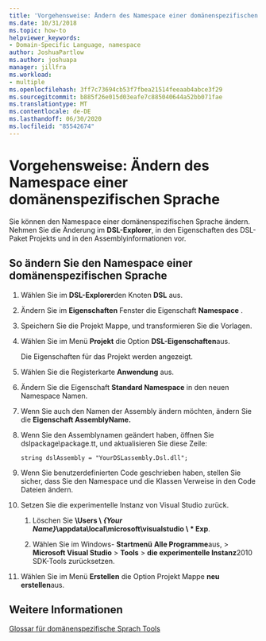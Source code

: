 ```yaml
---
title: 'Vorgehensweise: Ändern des Namespace einer domänenspezifischen Sprache'
ms.date: 10/31/2018
ms.topic: how-to
helpviewer_keywords:
- Domain-Specific Language, namespace
author: JoshuaPartlow
ms.author: joshuapa
manager: jillfra
ms.workload:
- multiple
ms.openlocfilehash: 3ff7c73694cb53f7fbea21514feeaab4abce3f29
ms.sourcegitcommit: b885f26e015d03eafe7c885040644a52bb071fae
ms.translationtype: MT
ms.contentlocale: de-DE
ms.lasthandoff: 06/30/2020
ms.locfileid: "85542674"
---
```

# <a name="how-to-change-the-namespace-of-a-domain-specific-language"></a>Vorgehensweise: Ändern des Namespace einer domänenspezifischen Sprache

Sie können den Namespace einer domänenspezifischen Sprache ändern. Nehmen Sie die Änderung im **DSL-Explorer**, in den Eigenschaften des DSL-Paket Projekts und in den Assemblyinformationen vor.

## <a name="to-change-the-namespace-of-a-domain-specific-language"></a>So ändern Sie den Namespace einer domänenspezifischen Sprache

1. Wählen Sie im **DSL-Explorer**den Knoten **DSL** aus.

2. Ändern Sie im **Eigenschaften** Fenster die Eigenschaft **Namespace** .

3. Speichern Sie die Projekt Mappe, und transformieren Sie die Vorlagen.

4. Wählen Sie im Menü **Projekt** die Option **DSL-Eigenschaften**aus.

   Die Eigenschaften für das Projekt werden angezeigt.

5. Wählen Sie die Registerkarte **Anwendung** aus.

6. Ändern Sie die Eigenschaft **Standard Namespace** in den neuen Namespace Namen.

7. Wenn Sie auch den Namen der Assembly ändern möchten, ändern Sie die **Eigenschaft AssemblyName.**

8. Wenn Sie den Assemblynamen geändert haben, öffnen Sie dslpackage\package.tt, und aktualisieren Sie diese Zeile:

   `string dslAssembly = "YourDSLassembly.Dsl.dll";`

9. Wenn Sie benutzerdefinierten Code geschrieben haben, stellen Sie sicher, dass Sie den Namespace und die Klassen Verweise in den Code Dateien ändern.

10. Setzen Sie die experimentelle Instanz von Visual Studio zurück.

    1. Löschen Sie **\Users \\ **_{Your Name}_**\appdata\local\microsoft\visualstudio \\ \* Exp**.

    2. Wählen Sie im Windows- **Startmenü** **Alle Programme**aus,  >  **Microsoft Visual Studio**  >  **Tools**  >  **die experimentelle Instanz**2010 SDK-Tools zurücksetzen.

11. Wählen Sie im Menü **Erstellen** die Option Projekt Mappe **neu erstellen**aus.

## <a name="see-also"></a>Weitere Informationen

[Glossar für domänenspezifische Sprach Tools](https://msdn.microsoft.com/ca5e84cb-a315-465c-be24-76aa3df276aa)